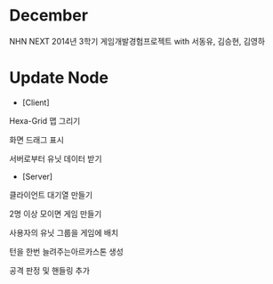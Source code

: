 December
========

NHN NEXT 2014년 3학기 게임개발경험프로젝트 with 서동유, 김승현, 김영하

Update Node
========
* [Client]

Hexa-Grid 맵 그리기

화면 드래그 표시

서버로부터 유닛 데이터 받기

* [Server]

클라이언트 대기열 만들기

2명 이상 모이면 게임 만들기

사용자의 유닛 그룹을 게임에 배치

턴을 한번 늘려주는아르카스톤 생성

공격 판정 및 핸들링 추가
